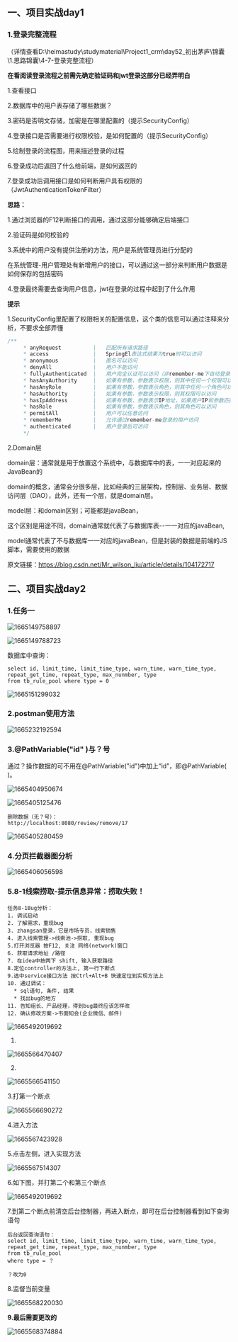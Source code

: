 ## 一、项目实战day1

### 1.登录完整流程

（详情查看D:\heimastudy\studymaterial\Project1_crm\day52_初出茅庐\锦囊\1.思路锦囊\4-7-登录完整流程）

**在看阅读登录流程之前需先确定验证码和jwt登录这部分已经弄明白**

1.查看接口

2.数据库中的用户表存储了哪些数据？

3.密码是否明文存储，加密是在哪里配置的（提示SecurityConfig）

4.登录接口是否需要进行权限校验，是如何配置的（提示SecurityConfig）

5.绘制登录的流程图，用来描述登录的过程

6.登录成功后返回了什么给前端，是如何返回的

7.登录成功后调用接口是如何判断用户具有权限的（JwtAuthenticationTokenFilter）

**思路：**

1.通过浏览器的F12判断接口的调用，通过这部分能够确定后端接口

2.验证码是如何校验的

3.系统中的用户没有提供注册的方法，用户是系统管理员进行分配的

在系统管理-用户管理处有新增用户的接口，可以通过这一部分来判断用户数据是如何保存的包括密码

4.登录最终需要去查询用户信息，jwt在登录的过程中起到了什么作用

**提示**

1.SecurityConfig里配置了权限相关的配置信息，这个类的信息可以通过注释来分析，不要求全部弄懂

```java
/**
     * anyRequest          |   匹配所有请求路径
     * access              |   SpringEl表达式结果为true时可以访问
     * anonymous           |   匿名可以访问
     * denyAll             |   用户不能访问
     * fullyAuthenticated  |   用户完全认证可以访问（非remember-me下自动登录）
     * hasAnyAuthority     |   如果有参数，参数表示权限，则其中任何一个权限可以访问
     * hasAnyRole          |   如果有参数，参数表示角色，则其中任何一个角色可以访问
     * hasAuthority        |   如果有参数，参数表示权限，则其权限可以访问
     * hasIpAddress        |   如果有参数，参数表示IP地址，如果用户IP和参数匹配，则可以访问
     * hasRole             |   如果有参数，参数表示角色，则其角色可以访问
     * permitAll           |   用户可以任意访问
     * rememberMe          |   允许通过remember-me登录的用户访问
     * authenticated       |   用户登录后可访问
     */
```



2.Domain层

domain层：通常就是用于放置这个系统中，与数据库中的表，一一对应起来的JavaBean的

domain的概念，通常会分很多层，比如经典的三层架构，控制层、业务层、数据访问层（DAO），此外，还有一个层，就是domain层。

model层：和domain区别；可能都是javaBean，

这个区别是用途不同，domain通常就代表了与数据库表--一一对应的javaBean,

model通常代表了不与数据库一一对应的javaBean，但是封装的数据是前端的JS脚本，需要使用的数据

原文链接：https://blog.csdn.net/Mr_wilson_liu/article/details/104172717



## 二、项目实战day2

### 1.任务一

![1665149758897](Typoraphoto\1665149758897.png)

![1665149788723](Typoraphoto\1665149788723.png)

数据库中查询：

```
select id, limit_time, limit_time_type, warn_time, warn_time_type, repeat_get_time, repeat_type, max_nunmber, type 
from tb_rule_pool where type = 0
```

![1665151299032](Typoraphoto\1665151299032.png)



### 2.postman使用方法

![1665232192594](Typoraphoto\1665232192594.png)



### 3.@PathVariable("id" )与？号

通过？操作数据的可不用在@PathVariable("id")中加上“id”，即@PathVariable( )。

![1665404950674](Typoraphoto\1665404950674.png)



![1665405125476](Typoraphoto\1665405125476.png)

```
删除数据（无？号）：
http://localhost:8080/review/remove/17
```

![1665405280459](Typoraphoto\1665405280459.png)



### 4.分页拦截器图分析

![1665406056598](Typoraphoto\1665406056598.png)





### 5.8-1线索捞取-提示信息异常：捞取失败！

```
任务8-1Bug分析：
1. 调试启动
2. 了解需求，重现bug
3. zhangsan登录，它是市场专员，线索销售
4. 进入线索管理->线索池->捞取, 重现bug
5.打开浏览器 按F12, 关注 网络(network)窗口
6. 获取请求地址 /路径
7. 在idea中按两下 shift, 输入获取路径
8.定位controller的方法上, 第一行下断点
9.选中service接口方法 按Ctrl+Alt+B 快速定位到实现方法上
10. 通过调试：
  * sql语句, 条件, 结果
  * 找出bug的地方
11. 告知组长、产品经理，得到bug最终应该怎样改
12. 确认修改方案->书面知会(企业微信、邮件)
```

![1665492019692](Typoraphoto\1665492019692.png)

1.

![1665566470407](Typoraphoto\1665566470407.png)

2.

![1665566541150](Typoraphoto\1665566541150.png)

3.打第一个断点

![1665566690272](Typoraphoto\1665566690272.png)

4.进入方法

![1665567423928](Typoraphoto\1665567423928.png)

5.点击左侧，进入实现方法

![1665567514307](Typoraphoto\1665567514307.png)

6.如下图，并打第二个和第三个断点

![1665492019692](Typoraphoto\1665492019692.png)

7.到第二个断点前清空后台控制器，再进入断点，即可在后台控制器看到如下查询语句

```
后台返回查询语句：
select id, limit_time, limit_time_type, warn_time, warn_time_type, repeat_get_time, repeat_type, max_nunmber, type 
from tb_rule_pool 
where type = ？

？改为0
```

8.监督当前变量

![1665568220030](Typoraphoto\1665568220030.png)

**9.最后需要更改的**

![1665568374884](Typoraphoto\1665568374884.png)

